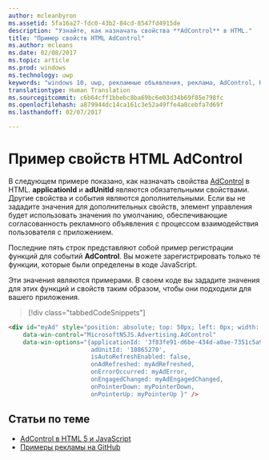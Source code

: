 ```yaml
---
author: mcleanbyron
ms.assetid: 5fa16a27-fdc0-43b2-84cd-8547fd4915de
description: "Узнайте, как назначать свойства **AdControl** в HTML."
title: "Пример свойств HTML AdControl"
ms.author: mcleans
ms.date: 02/08/2017
ms.topic: article
ms.prod: windows
ms.technology: uwp
keywords: "windows 10, uwp, рекламные объявления, реклама, AdControl, HTML, свойства"
translationtype: Human Translation
ms.sourcegitcommit: c6b64cff1bbebc8ba69bc6e03d34b69f85e798fc
ms.openlocfilehash: a879944dc14ca161c3e52a49ffe4a8cebfa7d69f
ms.lasthandoff: 02/07/2017

---
```


# <a name="adcontrol-html-properties-example"></a>Пример свойств HTML AdControl

В следующем примере показано, как назначать свойства [AdControl](https://msdn.microsoft.com/library/windows/apps/microsoft.advertising.winrt.ui.adcontrol.aspx) в HTML. **applicationId** и **adUnitId** являются обязательными свойствами. Другие свойства и события являются дополнительными. Если вы не зададите значения для дополнительных свойств, элемент управления будет использовать значения по умолчанию, обеспечивающие согласованность рекламного объявления с процессом взаимодействия пользователя с приложением.

Последние пять строк представляют собой пример регистрации функций для событий **AdControl**. Вы можете зарегистрировать только те функции, которые были определены в коде JavaScript.

Эти значения являются примерами. В своем коде вы зададите значения для этих функций и свойств таким образом, чтобы они подходили для вашего приложения.

> [!div class="tabbedCodeSnippets"]
``` html
<div id="myAd" style="position: absolute; top: 50px; left: 0px; width: 300px; height: 250px; z-index: 1"
    data-win-control="MicrosoftNSJS.Advertising.AdControl"
    data-win-options="{applicationId: '3f83fe91-d6be-434d-a0ae-7351c5a997f1',
                       adUnitId: '10865270',
                       isAutoRefreshEnabled: false,
                       onAdRefreshed: myAdRefreshed,
                       onErrorOccurred: myAdError,
                       onEngagedChanged: myAdEngagedChanged,
                       onPointerDown: myPointerDown,
                       onPointerUp: myPointerUp }" />
```

## <a name="related-topics"></a>Статьи по теме

* [AdControl в HTML 5 и JavaScript](adcontrol-in-html-5-and-javascript.md)
* [Примеры рекламы на GitHub](http://aka.ms/githubads)

 

